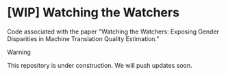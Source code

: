# \[WIP\] Watching the Watchers

Code associated with the paper "Watching the Watchers: Exposing Gender Disparities in Machine Translation Quality Estimation."

> [!WARNING]
> This repository is under construction. We will push updates soon.


